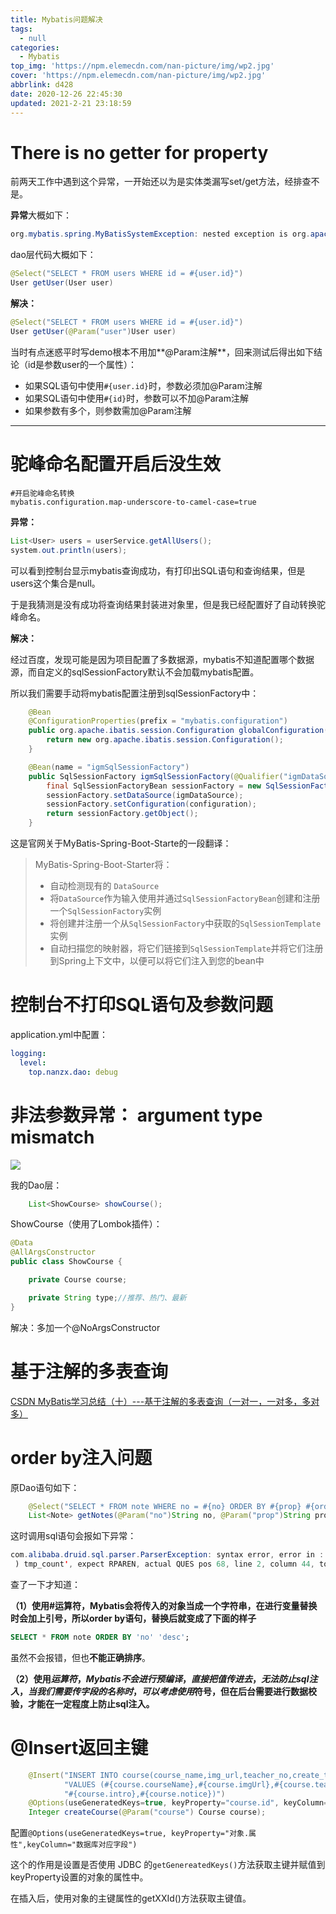 ```yaml
---
title: Mybatis问题解决
tags:
  - null
categories:
  - Mybatis
top_img: 'https://npm.elemecdn.com/nan-picture/img/wp2.jpg'
cover: 'https://npm.elemecdn.com/nan-picture/img/wp2.jpg'
abbrlink: d428
date: 2020-12-26 22:45:30
updated: 2021-2-21 23:18:59
---
```


# There is no getter for property

前两天工作中遇到这个异常，一开始还以为是实体类漏写set/get方法，经排查不是。

**异常**大概如下：

```java
org.mybatis.spring.MyBatisSystemException: nested exception is org.apache.ibatis.reflection.ReflectionException: There is no getter for property named 'user' in 'class top.nanzx.entity.User'
```

dao层代码大概如下：

```java
@Select("SELECT * FROM users WHERE id = #{user.id}")
User getUser(User user)
```

**解决：**

```java
@Select("SELECT * FROM users WHERE id = #{user.id}")
User getUser(@Param("user")User user)
```

当时有点迷惑平时写demo根本不用加**@Param注解**，回来测试后得出如下结论（id是参数user的一个属性）：

- 如果SQL语句中使用`#{user.id}`时，参数必须加@Param注解
- 如果SQL语句中使用`#{id}`时，参数可以不加@Param注解
- 如果参数有多个，则参数需加@Param注解

---



# 驼峰命名配置开启后没生效

```properties
#开启驼峰命名转换
mybatis.configuration.map-underscore-to-camel-case=true
```

**异常：**

```java
List<User> users = userService.getAllUsers();
system.out.println(users);
```

可以看到控制台显示mybatis查询成功，有打印出SQL语句和查询结果，但是users这个集合是null。

于是我猜测是没有成功将查询结果封装进对象里，但是我已经配置好了自动转换驼峰命名。

**解决：**

经过百度，发现可能是因为项目配置了多数据源，mybatis不知道配置哪个数据源，而自定义的sqlSessionFactory默认不会加载mybatis配置。

所以我们需要手动将mybatis配置注册到sqlSessionFactory中：

```java
    @Bean
    @ConfigurationProperties(prefix = "mybatis.configuration")
    public org.apache.ibatis.session.Configuration globalConfiguration(){
        return new org.apache.ibatis.session.Configuration();
    }

    @Bean(name = "igmSqlSessionFactory")
    public SqlSessionFactory igmSqlSessionFactory(@Qualifier("igmDataSource") DataSource igmDataSource,org.apache.ibatis.session.Configuration configuration) throws Exception {
        final SqlSessionFactoryBean sessionFactory = new SqlSessionFactoryBean();
        sessionFactory.setDataSource(igmDataSource);
        sessionFactory.setConfiguration(configuration);
        return sessionFactory.getObject();
    }
```

这是官网关于MyBatis-Spring-Boot-Starte的一段翻译：

>MyBatis-Spring-Boot-Starter将：
>
>- 自动检测现有的 `DataSource`
>- 将`DataSource`作为输入使用并通过`SqlSessionFactoryBean`创建和注册一个`SqlSessionFactory`实例
>- 将创建并注册一个从`SqlSessionFactory`中获取的`SqlSessionTemplate`实例
>- 自动扫描您的映射器，将它们链接到`SqlSessionTemplate`并将它们注册到Spring上下文中，以便可以将它们注入到您的bean中
>



# 控制台不打印SQL语句及参数问题

application.yml中配置：

```yaml
logging:
  level:
    top.nanzx.dao: debug
```





# 非法参数异常： argument type mismatch

![](https://npm.elemecdn.com/nan-picture/blog/20210127232544.png)

我的Dao层：

```java
    List<ShowCourse> showCourse();
```

ShowCourse（使用了Lombok插件）：

```java
@Data
@AllArgsConstructor
public class ShowCourse {

    private Course course;

    private String type;//推荐、热门、最新
}
```

解决：多加一个@NoArgsConstructor



# 基于注解的多表查询

[CSDN MyBatis学习总结（十）---基于注解的多表查询（一对一，一对多，多对多）](https://blog.csdn.net/qq_40348465/article/details/84718602?utm_medium=distribute.pc_relevant.none-task-blog-BlogCommendFromMachineLearnPai2-1.not_use_machine_learn_pai&depth_1-utm_source=distribute.pc_relevant.none-task-blog-BlogCommendFromMachineLearnPai2-1.not_use_machine_learn_pai)



# order by注入问题

原Dao语句如下：

```java
    @Select("SELECT * FROM note WHERE no = #{no} ORDER BY #{prop} #{order}")
    List<Note> getNotes(@Param("no")String no, @Param("prop")String prop, @Param("order")String order);
```

这时调用sql语句会报如下异常：

```java
com.alibaba.druid.sql.parser.ParserException: syntax error, error in :'RDER BY ? ?
 ) tmp_count', expect RPAREN, actual QUES pos 68, line 2, column 44, token QUES
```

查了一下才知道：

**（1）使用#运算符，Mybatis会将传入的对象当成一个字符串，在进行变量替换时会加上引号，所以order by语句，替换后就变成了下面的样子**

```sql
SELECT * FROM note ORDER BY 'no' 'desc';
```

虽然不会报错，但也**不能正确排序**。

**（2）使用$运算符，Mybatis不会进行预编译，直接把值传进去，无法防止sql注入，当我们需要传字段的名称时，可以考虑使用$符号，但在后台需要进行数据校验，才能在一定程度上防止sql注入。**



# @Insert返回主键

```java
    @Insert("INSERT INTO course(course_name,img_url,teacher_no,create_time,intro,notice) " +
            "VALUES (#{course.courseName},#{course.imgUrl},#{course.teacher.no},#{course.date}," +
            "#{course.intro},#{course.notice})")
    @Options(useGeneratedKeys=true, keyProperty="course.id", keyColumn="id")
    Integer createCourse(@Param("course") Course course);
```

配置`@Options(useGeneratedKeys=true, keyProperty="对象.属性",keyColumn="数据库对应字段")` 

这个的作用是设置是否使用 JDBC 的`getGenereatedKeys()`方法获取主键并赋值到keyProperty设置的对象的属性中。

在插入后，使用对象的主键属性的getXXId()方法获取主键值。